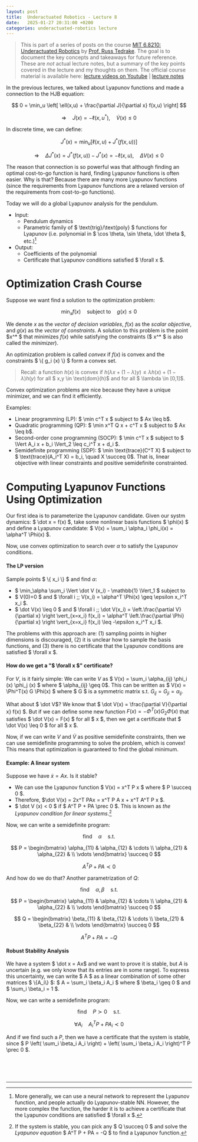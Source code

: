 ```yaml
---
layout: post
title:  Underactuated Robotics - Lecture 8
date:   2025-01-27 20:31:00 +0200
categories: underactuated-robotics lecture
---
```

<script type="text/javascript" id="MathJax-script" async src="https://cdn.jsdelivr.net/npm/mathjax@3/es5/tex-svg.js"></script>
<script>
  MathJax = {
    tex: {
      inlineMath: [['$', '$']]
    }
  };
</script>

> This is part of a series of posts on the course [MIT 6.8210: Underactuated Robotics](https://underactuated.csail.mit.edu/Spring2024/index.html) by [Prof. Russ Tedrake](https://locomotion.csail.mit.edu/russt.html). The goal is to document the key concepts and takeaways for future reference. These are <i>not</i> actual lecture notes, but a summary of the key points covered in the lecture and my thoughts on them. The official course material is available here: [lecture videos on Youtube](https://www.youtube.com/playlist?list=PLkx8KyIQkMfU5szP43GlE_S1QGSPQfL9s) \| [lecture notes](https://underactuated.csail.mit.edu)

In the previous lectures, we talked about Lyapunov functions and made a connection to the HJB equation:

$$ 0 = \min_u \left[ \ell(x,u) + \frac{\partial J}{\partial x} f(x,u) \right] $$

$$ \Longrightarrow \quad \dot J (x) = -\ell(x,u^* ), \quad \dot V(x) \leq 0 $$

In discrete time, we can define:

$$ J^* (x) = \min_u \left[ \ell(x,u) + J^* (f(x,u)) \right] $$

$$ \Longrightarrow \quad \Delta J^* (x) = J^* (f(x,u)) - J^* (x) = - \ell(x,u), \quad \Delta V (x) \leq 0 $$

The reason that connection is so powerful was that although finding an optimal cost-to-go function is hard, finding Lyapunov functions is often easier. Why is that? Because there are many more Lyapunov functions (since the requirements from Lyapunov functions are a relaxed version of the requirements from cost-to-go functions).

Today we will do a global Lyapunov analysis for the pendulum. 

- Input: 
  - Pendulum dynamics
  - Parametric family of $ \text{trig}/\text{poly} $ functions for Lyapunov (i.e. polynomial in $ \cos \theta, \sin \theta, \dot \theta $, etc.)[^1]
- Output: 
  - Coefficients of the polynomial
  - Certificate that Lyapunov conditions satisfied $ \forall x $.

# Optimization Crash Course

Suppose we want find a solution to the optimization problem:

$$ \min_x f(x) \quad \text{subject to} \quad g(x) \leq 0 $$

We denote $x$ as the *vector of decision variables*, $f(x)$ as the *scalar objective*, and $g(x)$ as the *vector of constraints*. A solution to this problem is the point $x^* $ that minimizes $f(x)$ while satisfying the constraints ($ x^* $ is also called the *minimizer*).

An optimization problem is called *convex* if $f(x)$ is convex and the constraints $ \\{ g_i (x) \\} $ form a convex set. 

> Recall: a function $h(x)$ is convex if $h(\lambda x + (1-\lambda) y) \leq \lambda h(x) + (1-\lambda) h(y)$ for all $ x,y \in \text{dom}(h)$ and for all $ \lambda \in [0,1]$.

Convex optimization problems are nice because they have a unique minimizer, and we can find it efficiently.

Examples:
- Linear programming (LP): $ \min c^T x $ subject to $ Ax \leq b$.
- Quadratic programming (QP): $ \min x^T Q x + c^T x $ subject to $ Ax \leq b$.
- Second-order cone programming (SOCP): $ \min c^T x $ subject to $ \Vert A_i x + b_i \Vert_2 \leq c_i^T x + d_i $.
- Semidefinite programming (SDP): $ \min \text{trace}(C^T X) $ subject to $ \text{trace}(A_i^T X) = b_i, \quad X \succeq 0$. That is, linear objective with linear constraints and positive semidefinite constrainted.

# Computing Lyapunov Functions Using Optimization

Our first idea is to parameterize the Lyapunov candidate. Given our systm dynamics: $ \dot x = f(x) $, take some nonlinear basis functions $ \phi(x) $ and define a Lyapunov candidate: $ V(x) = \sum_i \alpha_i \phi_i(x) = \alpha^T \Phi(x) $.

Now, use convex optimization to search over $\alpha$ to satisfy the Lyapunov conditions.

#### The LP version

Sample points $ \\{ x_i \\} $ and find $\alpha$:
  - $ \min_\alpha \sum_i \Vert \dot V (x_i) - \mathbb{1} \Vert_1 $ subject to 
  - $ V(0)=0 $ and $ \forall i \;\; V(x_i) = \alpha^T \Phi(x) \geq \epsilon x_i^T x_i $.
  - $ \dot V(x) \leq 0 $ and $ \forall i \;\; \dot V(x_i) = \left.\frac{\partial V}{\partial x} \right \vert_{x=x_i} f(x_i) = \alpha^T \left.\frac{\partial \Phi}{\partial x} \right \vert_{x=x_i} f(x_i) \leq -\epsilon x_i^T x_i $.

The problems with this approach are: (1) sampling points in higher dimensions is discouraged, (2) it is unclear how to sample the basis functions, and (3) there is no certificate that the Lyapunov conditions are satisfied $ \forall x $.

#### How do we get a "$ \forall x $" certificate?

For $V$, is it fairly simple: We can write $V$ as $ V(x) = \sum_i \alpha_{ij} \phi_i (x) \phi_j (x) $ where $ \alpha_{ij} \geq 0$. This can be written as $ V(x) = \Phi^T(x) G \Phi(x) $ where $ G $ is a symmetric matrix s.t. $G_{ij} = G_{ji} = \alpha_{ij}$.

What about $ \dot V$? We know that $ \dot V(x) = \frac{\partial V}{\partial x} f(x) $. But if we can define some new function $F(x) = -\Phi^T (x) G_2 \Phi(x)$ that satisfies $ \dot V(x) = F(x) $ for all $ x $, then we get a certificate that $ \dot V(x) \leq 0 $ for all $ x $.

Now, if we can write $V$ and $\dot V$ as positive semidefinite constraints, then we can use semidefinite programming to solve the problem, which is convex! This means that optimization is guaranteed to find the global minimum.

#### Example: A linear system

Suppose we have $\dot x = Ax$. Is it stable? 

- We can use the Lyapunov function $ V(x) = x^T P x $ where $ P \succeq 0 $.
- Therefore, $\dot V(x) = 2x^T PAx = x^T P A x + x^T A^T P x $. 
- $ \dot V (x) < 0 $ if $ A^T P + PA \prec 0 $. This is known as *the Lyapunov condition for linear systems*.[^2]

Now, we can write a semidefinite program: 

$$\text{find} \quad \alpha \quad \text{s.t.} $$ 

$$ P = \begin{bmatrix} \alpha_{11} & \alpha_{12} & \cdots \\ \alpha_{21} & \alpha_{22} & \\ \vdots \end{bmatrix} \succeq 0 $$

$$ A^T P + PA \prec 0 $$

And how do we do that? Another parametrization of $Q$: 

$$\text{find} \quad \alpha, \beta \quad \text{s.t.} $$ 

$$ P = \begin{bmatrix} \alpha_{11} & \alpha_{12} & \cdots \\ \alpha_{21} & \alpha_{22} & \\ \vdots \end{bmatrix} \succeq 0 $$

$$ Q = \begin{bmatrix} \beta_{11} & \beta_{12} & \cdots \\ \beta_{21} & \beta_{22} & \\ \vdots \end{bmatrix} \succeq 0 $$

$$ A^T P + PA = -Q $$

#### Robust Stability Analysis

We have a system $ \dot x = Ax$ and we want to prove it is stable, but $A$ is uncertain (e.g. we only know that its entries are in some range). To express this uncertainty, we can write $ A $ as a linear combination of some other matrices $ \\{A_i\\} $: $ A = \sum_i \beta_i A_i $ where $ \beta_i \geq 0 $ and $ \sum_i \beta_i = 1 $.

Now, we can write a semidefinite program:

$$\text{find} \quad P \succ 0 \quad \text{s.t.} $$

$$ \forall A_i \quad A_i^T P + PA_i \prec 0 $$

And if we find such a $P$, then we have a certificate that the system is stable, since $ P \left( \sum_i \beta_i A_i \right) + \left( \sum_i \beta_i A_i \right)^T P \prec 0 $.


<br><br><br>

----

[^1]: More generally, we can use a neural network to represent the Lyapunov function, and people actually do Lyapunov-stable NN. However, the more complex the function, the harder it is to achieve a certificate that the Lyapunov conditions are satisfied $ \forall x $.

[^2]: If the system is stable, you can pick any $ Q \succeq 0 $ and solve the *Lyapunov equation* $ A^T P + PA = -Q $ to find a Lyapunov function.